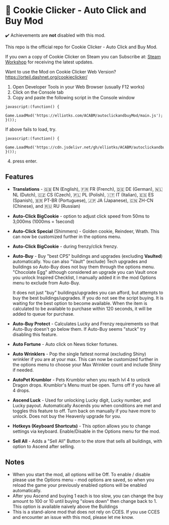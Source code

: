 # 🍪 Cookie Clicker - Auto Click and Buy Mod

✔️ Achievements are **not** disabled with this mod.

This repo is the official repo for Cookie Clicker - Auto Click and Buy Mod.

If you own a copy of Cookie Clicker on Steam you can Subscribe at: [Steam Workshop](https://steamcommunity.com/sharedfiles/filedetails/?id=2823633161) for receiving the latest updates.

Want to use the Mod on Cookie Clicker Web Version?
https://orteil.dashnet.org/cookieclicker/

1. Open Developer Tools in your Web Browser (usually F12 works)
2. Click on the Console tab
3. Copy and paste the following script in the Console window

```
javascript:(function() {
    Game.LoadMod('https://elliotks.com/ACABM/autoclickandbuyMod/main.js');
}());
```
If above fails to load, try.
```
javascript:(function() {
    Game.LoadMod('https://cdn.jsdelivr.net/gh/elliotks/ACABM/autoclickandbuyMod/main.js');
}());

```

4. press enter.

## Features

- **Translations** - 🇬🇧 EN (English), 🇫🇷 FR (French), 🇩🇪 DE (German), 🇳🇱 NL (Dutch), 🇨🇿 CS (Czech), 🇵🇱 PL (Polish), 🇮🇹 IT (Italian), 🇪🇸 ES (Spanish), 🇧🇷 PT-BR (Portuguese), 🇯🇵 JA (Japanese), 🇨🇳 ZH-CN (Chinese), and 🇷🇺 RU (Russian)
- **Auto-Click BigCookie** - option to adjust click speed from 50ms to 3,000ms (1000ms = 1second)
- **Auto-Click Special** (Shimmers) - Golden cookie, Reindeer, Wrath. This can now be customized further in the options menu.
- **Auto-Click BigCookie** - during frenzy/click frenzy.
- **Auto-Buy** - Buy "best CPS" buildings and upgrades (excluding **Vaulted**) automatically. You can also "Vault" (exclude) Tech upgrades and buildings so Auto-Buy does not buy them through the options menu. "Chocolate Egg" although considered an upgrade you can Vault once you unlock Inspired Checklist, I manually added it in the mod Options menu to exclude from Auto-Buy.

  It does not just "buy" buildings/upgrades you can afford, but attempts to buy the best buildings/upgrades. If you do not see the script buying. It is waiting for the best option to become available. When the item is calculated to be available to purchase within 120 seconds, it will be added to queue for purchase.

- **Auto-Buy Protect** - Calculates Lucky and Frenzy requirements so that Auto-Buy doesn't go below them. If Auto-Buy seems "stuck" try disabling this feature.
- **Auto Fortune** - Auto click on News ticker fortunes.
- **Auto Wrinklers** - Pop the single fattest normal (excluding Shiny) wrinkler if you are at your max. This can now be customized further in the options menu to choose your Max Wrinkler count and include Shiny if needed.
- **AutoPet Krumblor** - Pets Krumblor when you reach lvl 4 to unlock Dragon drops. Krumblor's Menu must be open. Turns off if you have all 4 drops.
- **Ascend Luck** - Used for unlocking Lucky digit, Lucky number, and Lucky payout. Automatically Ascends you when conditions are met and toggles this feature to off. Turn back on manually if you have more to unlock. Does not buy the Heavenly upgrade for you.
- **Hotkeys (Keyboard Shortcuts)** - This option allows you to change settings via keyboard. Enable/Disable in the Options menu for the mod.
- **Sell All** - Adds a "Sell All" Button to the store that sells all buildings, with option to Ascend after selling.

## Notes

- When you start the mod, all options will be Off. To enable / disable please use the Options menu - mod options are saved, so when you reload the game your previously enabled options will be enabled automatically.
- After you Ascend and buying 1 each is too slow, you can change the buy amount to 100 or 10 until buying "slows down" then change back to 1. This option is available naively above the Buildings
- This is a stand-alone mod that does not rely on CCES. If you use CCES and encounter an issue with this mod, please let me know.

